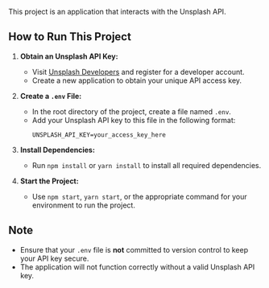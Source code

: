
  This project is an application that interacts with the Unsplash API.
 
  ## How to Run This Project
  1. **Obtain an Unsplash API Key:**  
     - Visit [Unsplash Developers](https://unsplash.com/developers) and register for a developer account.
     - Create a new application to obtain your unique API access key.
 
  2. **Create a `.env` File:**  
     - In the root directory of the project, create a file named `.env`.
     - Add your Unsplash API key to this file in the following format:
       ```
       UNSPLASH_API_KEY=your_access_key_here
       ```
 
  3. **Install Dependencies:**  
     - Run `npm install` or `yarn install` to install all required dependencies.
 
  4. **Start the Project:**  
     - Use `npm start`, `yarn start`, or the appropriate command for your environment to run the project.
 
  ## Note
  - Ensure that your `.env` file is **not** committed to version control to keep your API key secure.
  - The application will not function correctly without a valid Unsplash API key.
 